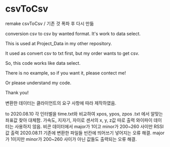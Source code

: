 # csvToCsv
remake csvToCsv / 기존 것 폭파 후 다시 만듦

conversion csv to csv by wanted format. It's work to data select.

This is used at Project_Data in my other repository.

It used as convert csv to txt first, but my order wants to get csv.

So, this code works like data select. 

There is no example, so if you want it, please contect me!

Or please understand my code.

Thank you!

변환한 데이터는 클라이언트의 요구 사항에 따라 제작하였음.

to 2020.08.10 각 인터벌을 time.txt와 비교하여 xpos, ypos, zpos .txt 에서 알맞는 좌표값 찾아 대체함.
                      가속도, 지자기, 자이로 센서의 x, y, z값 따로 출력
                      와이파이 데이터는 사용하지 않음. 
                      비콘 데이터에서 major가 1이고 minor가 200~260 사이만 RSSI 값 출력
2020.08.11 기존에 변환한 파일들 빈칸에 띄어쓰기 넣어지는 오류 해결. 
                      major가 1이지만 minor가 200~260 사이가 아닌 값들도 출력되는 오류 해결.
